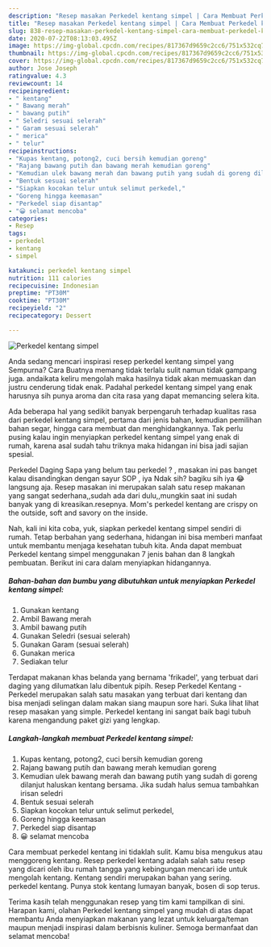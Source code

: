 ```yaml
---
description: "Resep masakan Perkedel kentang simpel | Cara Membuat Perkedel kentang simpel Yang Bisa Manjain Lidah"
title: "Resep masakan Perkedel kentang simpel | Cara Membuat Perkedel kentang simpel Yang Bisa Manjain Lidah"
slug: 838-resep-masakan-perkedel-kentang-simpel-cara-membuat-perkedel-kentang-simpel-yang-bisa-manjain-lidah
date: 2020-07-22T08:13:03.495Z
image: https://img-global.cpcdn.com/recipes/817367d9659c2cc6/751x532cq70/perkedel-kentang-simpel-foto-resep-utama.jpg
thumbnail: https://img-global.cpcdn.com/recipes/817367d9659c2cc6/751x532cq70/perkedel-kentang-simpel-foto-resep-utama.jpg
cover: https://img-global.cpcdn.com/recipes/817367d9659c2cc6/751x532cq70/perkedel-kentang-simpel-foto-resep-utama.jpg
author: Jose Joseph
ratingvalue: 4.3
reviewcount: 14
recipeingredient:
- " kentang"
- " Bawang merah"
- " bawang putih"
- " Seledri sesuai selerah"
- " Garam sesuai selerah"
- " merica"
- " telur"
recipeinstructions:
- "Kupas kentang, potong2, cuci bersih kemudian goreng"
- "Rajang bawang putih dan bawang merah kemudian goreng"
- "Kemudian ulek bawang merah dan bawang putih yang sudah di goreng dilanjut haluskan kentang bersama. Jika sudah halus semua tambahkan irisan seledri"
- "Bentuk sesuai selerah"
- "Siapkan kocokan telur untuk selimut perkedel,"
- "Goreng hingga keemasan"
- "Perkedel siap disantap"
- "😀 selamat mencoba"
categories:
- Resep
tags:
- perkedel
- kentang
- simpel

katakunci: perkedel kentang simpel 
nutrition: 111 calories
recipecuisine: Indonesian
preptime: "PT30M"
cooktime: "PT30M"
recipeyield: "2"
recipecategory: Dessert

---
```



![Perkedel kentang simpel](https://img-global.cpcdn.com/recipes/817367d9659c2cc6/751x532cq70/perkedel-kentang-simpel-foto-resep-utama.jpg)

Anda sedang mencari inspirasi resep perkedel kentang simpel yang Sempurna? Cara Buatnya memang tidak terlalu sulit namun tidak gampang juga. andaikata keliru mengolah maka hasilnya tidak akan memuaskan dan justru cenderung tidak enak. Padahal perkedel kentang simpel yang enak harusnya sih punya aroma dan cita rasa yang dapat memancing selera kita.

Ada beberapa hal yang sedikit banyak berpengaruh terhadap kualitas rasa dari perkedel kentang simpel, pertama dari jenis bahan, kemudian pemilihan bahan segar, hingga cara membuat dan menghidangkannya. Tak perlu pusing kalau ingin menyiapkan perkedel kentang simpel yang enak di rumah, karena asal sudah tahu triknya maka hidangan ini bisa jadi sajian spesial.

Perkedel Daging Sapa yang belum tau perkedel ? , masakan ini pas banget kalau disandingkan dengan sayur SOP , iya Ndak sih? bagiku sih iya 😂 langsung aja. Resep masakan ini merupakan salah satu resep makanan yang sangat sederhana,,sudah ada dari dulu,,mungkin saat ini sudah banyak yang di kreasikan.resepnya. Mom&#39;s perkedel kentang are crispy on the outside, soft and savory on the inside.


Nah, kali ini kita coba, yuk, siapkan perkedel kentang simpel sendiri di rumah. Tetap berbahan yang sederhana, hidangan ini bisa memberi manfaat untuk membantu menjaga kesehatan tubuh kita. Anda dapat membuat Perkedel kentang simpel menggunakan 7 jenis bahan dan 8 langkah pembuatan. Berikut ini cara dalam menyiapkan hidangannya.

<!--inarticleads1-->

##### Bahan-bahan dan bumbu yang dibutuhkan untuk menyiapkan Perkedel kentang simpel:

1. Gunakan  kentang
1. Ambil  Bawang merah
1. Ambil  bawang putih
1. Gunakan  Seledri (sesuai selerah)
1. Gunakan  Garam (sesuai selerah)
1. Gunakan  merica
1. Sediakan  telur


Terdapat makanan khas belanda yang bernama &#39;frikadel&#39;, yang terbuat dari daging yang dilumatkan lalu dibentuk pipih. Resep Perkedel Kentang - Perkedel merupakan salah satu masakan yang terbuat dari kentang dan bisa menjadi selingan dalam makan siang maupun sore hari. Suka lihat lihat resep masakan yang simple. Perkedel kentang ini sangat baik bagi tubuh karena mengandung paket gizi yang lengkap. 

<!--inarticleads2-->

##### Langkah-langkah membuat Perkedel kentang simpel:

1. Kupas kentang, potong2, cuci bersih kemudian goreng
1. Rajang bawang putih dan bawang merah kemudian goreng
1. Kemudian ulek bawang merah dan bawang putih yang sudah di goreng dilanjut haluskan kentang bersama. Jika sudah halus semua tambahkan irisan seledri
1. Bentuk sesuai selerah
1. Siapkan kocokan telur untuk selimut perkedel,
1. Goreng hingga keemasan
1. Perkedel siap disantap
1. 😀 selamat mencoba


Cara membuat perkedel kentang ini tidaklah sulit. Kamu bisa mengukus atau menggoreng kentang. Resep perkedel kentang adalah salah satu resep yang dicari oleh ibu rumah tangga yang kebingungan mencari ide untuk mengolah kentang. Kentang sendiri merupakan bahan yang sering. perkedel kentang. Punya stok kentang lumayan banyak, bosen di sop terus. 

Terima kasih telah menggunakan resep yang tim kami tampilkan di sini. Harapan kami, olahan Perkedel kentang simpel yang mudah di atas dapat membantu Anda menyiapkan makanan yang lezat untuk keluarga/teman maupun menjadi inspirasi dalam berbisnis kuliner. Semoga bermanfaat dan selamat mencoba!
